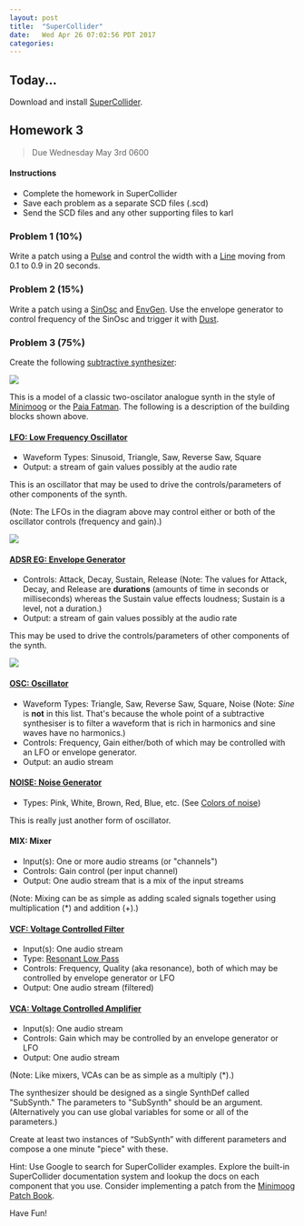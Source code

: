 ```yaml
---
layout: post
title:  "SuperCollider"
date:   Wed Apr 26 07:02:56 PDT 2017
categories:
---
```


## Today...

Download and install [SuperCollider](http://supercollider.github.io).


## Homework 3

> Due Wednesday May 3rd 0600


#### Instructions

*  Complete the homework in SuperCollider
*  Save each problem as a separate SCD files (.scd)
*  Send the SCD files and any other supporting files to karl


### Problem 1 (10%)

Write a patch using a [Pulse](http://doc.sccode.org/Classes/Pulse.html) and control the width with a [Line](http://doc.sccode.org/Classes/Line.html) moving from 0.1 to 0.9 in 20 seconds.


### Problem 2 (15%)

Write a patch using a [SinOsc](http://doc.sccode.org/Classes/SinOsc.html) and [EnvGen](http://doc.sccode.org/Classes/EnvGen.html). Use the envelope generator to control frequency of the SinOsc and trigger it with [Dust](http://doc.sccode.org/Classes/Dust.html).


### Problem 3 (75%)

Create the following [subtractive synthesizer](https://en.wikibooks.org/wiki/Sound_Synthesis_Theory/Subtractive_Synthesis):

<img src="{{ site.url | append:site.baseurl }}/image/synth.png" /> <!-- width="300px"/> -->

This is a model of a classic two-oscilator analogue synth in the style of [Minimoog](https://en.wikipedia.org/wiki/Minimoog) or the [Paia Fatman](http://www.paia.com/fatman.asp). The following is a description of the building blocks shown above.


#### [LFO: Low Frequency Oscillator](https://en.wikipedia.org/wiki/Low-frequency_oscillation)
+ Waveform Types: Sinusoid, Triangle, Saw, Reverse Saw, Square
+ Output: a stream of gain values possibly at the audio rate

This is an oscillator that may be used to drive the controls/parameters of other components of the synth.

(Note: The LFOs in the diagram above may control either or both of the oscillator controls (frequency and gain).)

<img src="{{ site.url | append:site.baseurl }}/image/LFOsection.png" /> <!-- width="300px"/> -->


#### [ADSR EG: Envelope Generator](https://en.wikipedia.org/wiki/Synthesizer#Attack_Decay_Sustain_Release_.28ADSR.29_envelope)
+ Controls: Attack, Decay, Sustain, Release (Note: The values for Attack, Decay, and Release are **durations** (amounts of time in seconds or milliseconds) whereas the Sustain value effects loudness; Sustain is a level, not a duration.)
+ Output: a stream of gain values possibly at the audio rate

This may be used to drive the controls/parameters of other components of the synth.

<img src="{{ site.url | append:site.baseurl }}/image/ADSR_parameter.svg" /> <!-- width="300px"/> -->


#### [OSC: Oscillator](https://en.wikibooks.org/wiki/Sound_Synthesis_Theory/Oscillators_and_Wavetables)
+ Waveform Types: Triangle, Saw, Reverse Saw, Square, Noise (Note: _Sine_ is **not** in this list. That's because the whole point of a subtractive synthesiser is to filter a waveform that is rich in harmonics and sine waves have no harmonics.)
+ Controls: Frequency, Gain either/both of which may be controlled with an LFO or envelope generator.
+ Output: an audio stream


#### [NOISE: Noise Generator](https://www.propellerheads.se/blog/thor-demystified-5-the-noise-oscillator)
+ Types: Pink, White, Brown, Red, Blue, etc. (See [Colors of noise](https://en.wikipedia.org/wiki/Colors_of_noise))

This is really just another form of oscillator.


#### MIX: Mixer
+ Input(s): One or more audio streams (or "channels")
+ Controls: Gain control (per input channel)
+ Output: One audio stream that is a mix of the input streams

(Note: Mixing can be as simple as adding scaled signals together using multiplication (\*) and addition (+).)


#### [VCF: Voltage Controlled Filter](https://en.wikipedia.org/wiki/Voltage-controlled_filter)
+ Input(s): One audio stream
+ Type: [Resonant Low Pass](https://en.wikipedia.org/wiki/Low-pass_filter)
+ Controls: Frequency, Quality (aka resonance), both of which may be controlled by envelope generator or LFO
+ Output: One audio stream (filtered)


#### [VCA: Voltage Controlled Amplifier](https://en.wikipedia.org/wiki/Variable-gain_amplifier)
+ Input(s): One audio stream
+ Controls: Gain which may be controlled by an envelope generator or LFO
+ Output: One audio stream

(Note: Like mixers, VCAs can be as simple as a multiply (\*).)


The synthesizer should be designed as a single SynthDef called "SubSynth." The parameters to "SubSynth" should be an argument. (Alternatively you can use global variables for some or all of the parameters.)

Create at least two instances of “SubSynth” with different parameters and compose a one minute "piece" with these.

Hint: Use Google to search for SuperCollider examples. Explore the built-in SuperCollider documentation system and lookup the docs on each component that you use. Consider implementing a patch from the [Minimoog Patch Book](http://www.synthzone.com/midi/moog/minimoog/MINIMOOG%20PATCH%20BOOK.pdf).

Have Fun!
